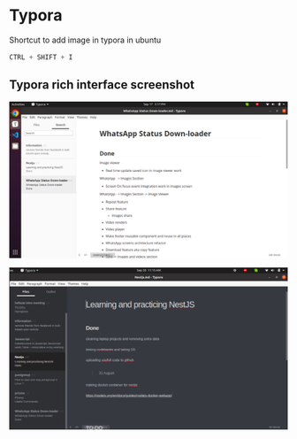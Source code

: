 # Typora

Shortcut to add image in typora in ubuntu

```powershell showLineNumbers
CTRL + SHIFT + I
```

## Typora rich interface screenshot

![typora image](https://raw.githubusercontent.com/S3-bucket-for-image-hosting/research-website-images-repo/main/assets/images/image96.png)

![typora dark theme](https://raw.githubusercontent.com/S3-bucket-for-image-hosting/research-website-images-repo/main/assets/images/image100.png)
